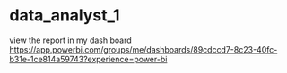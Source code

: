 # data_analyst_1
view the report  in my dash board
https://app.powerbi.com/groups/me/dashboards/89cdccd7-8c23-40fc-b31e-1ce814a59743?experience=power-bi
